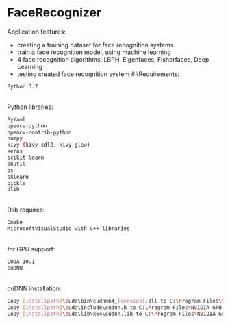# FaceRecognizer
Application features:
- creating a training dataset for face recognition systems
- train a face recognition model, using machine learning
- 4 face recognition algorithms: LBPH, Eigenfaces, Fisherfaces, Deep Learning
- testing created face recognition system
##Requirements: 
```sh
Python 3.7
```
\
Python libraries:
```sh
PyYaml
opencv-python
opencv-contrib-python
numpy
kivy (kivy-sdl2, kivy-glew)
keras
scikit-learn
shutil
os
sklearn
pickle
dlib
```
\
Dlib requires:
```sh
Cmake
MicrosoftVisualStudio with C++ libraries
```
\
for GPU support: 
```sh
CUDA 10.1
cuDNN
```
\
cuDNN installation: 
```sh
Copy [installpath]\cuda\bin\cudnn64_[version].dll to C:\Program Files\NVIDIA GPU Computing Toolkit\CUDA\v[version]\bin.\
Copy [installpath]\cuda\include\cudnn.h to C:\Program Files\NVIDIA GPU Computing Toolkit\CUDA\v[version]\include.\
Copy [installpath]\cuda\lib\x64\cudnn.lib to C:\Program Files\NVIDIA GPU Computing Toolkit\CUDA\v[version]\lib\x64.
```



